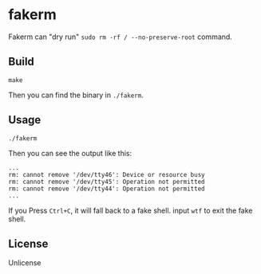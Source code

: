 # fakerm

Fakerm can "dry run" `sudo rm -rf / --no-preserve-root` command.

## Build

```shell
make
```

Then you can find the binary in `./fakerm`.

## Usage

```shell
./fakerm
```

Then you can see the output like this:

```text
...
rm: cannot remove '/dev/tty46': Device or resource busy
rm: cannot remove '/dev/tty45': Operation not permitted
rm: cannot remove '/dev/tty44': Operation not permitted
...
```

If you Press `Ctrl+C`, it will fall back to a fake shell.
input `wtf` to exit the fake shell.

## License

Unlicense
